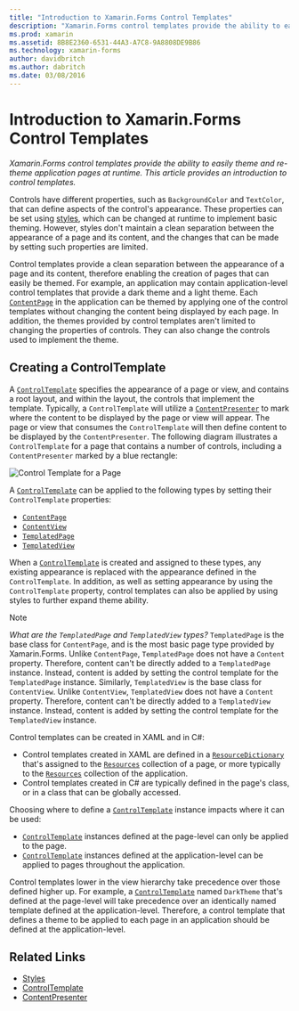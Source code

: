 ```yaml
---
title: "Introduction to Xamarin.Forms Control Templates"
description: "Xamarin.Forms control templates provide the ability to easily theme and re-theme application pages at runtime. This article provides an introduction to control templates."
ms.prod: xamarin
ms.assetid: 8B8E2360-6531-44A3-A7C8-9A8808DE9B86
ms.technology: xamarin-forms
author: davidbritch
ms.author: dabritch
ms.date: 03/08/2016
---
```


# Introduction to Xamarin.Forms Control Templates

_Xamarin.Forms control templates provide the ability to easily theme and re-theme application pages at runtime. This article provides an introduction to control templates._

Controls have different properties, such as `BackgroundColor` and `TextColor`, that can define aspects of the control's appearance. These properties can be set using [styles](~/xamarin-forms/user-interface/styles/index.md), which can be changed at runtime to implement basic theming. However, styles don't maintain a clean separation between the appearance of a page and its content, and the changes that can be made by setting such properties are limited.

Control templates provide a clean separation between the appearance of a page and its content, therefore enabling the creation of pages that can easily be themed. For example, an application may contain application-level control templates that provide a dark theme and a light theme. Each [`ContentPage`](xref:Xamarin.Forms.ContentPage) in the application can be themed by applying one of the control templates without changing the content being displayed by each page. In addition, the themes provided by control templates aren't limited to changing the properties of controls. They can also change the controls used to implement the theme.

## Creating a ControlTemplate

A [`ControlTemplate`](xref:Xamarin.Forms.ControlTemplate) specifies the appearance of a page or view, and contains a root layout, and within the layout, the controls that implement the template. Typically, a `ControlTemplate` will utilize a [`ContentPresenter`](xref:Xamarin.Forms.ContentPresenter) to mark where the content to be displayed by the page or view will appear. The page or view that consumes the `ControlTemplate` will then define content to be displayed by the `ContentPresenter`. The following diagram illustrates a `ControlTemplate` for a page that contains a number of controls, including a `ContentPresenter` marked by a blue rectangle:

![](introduction-images/control-template.png "Control Template for a Page")

A [`ControlTemplate`](xref:Xamarin.Forms.ControlTemplate) can be applied to the following types by setting their `ControlTemplate` properties:

- [`ContentPage`](xref:Xamarin.Forms.ContentPage)
- [`ContentView`](xref:Xamarin.Forms.ContentView)
- [`TemplatedPage`](xref:Xamarin.Forms.TemplatedPage)
- [`TemplatedView`](xref:Xamarin.Forms.TemplatedView)

When a [`ControlTemplate`](xref:Xamarin.Forms.ControlTemplate) is created and assigned to these types, any existing appearance is replaced with the appearance defined in the `ControlTemplate`. In addition, as well as setting appearance by using the `ControlTemplate` property, control templates can also be applied by using styles to further expand theme ability.

> [!NOTE]
> *What are the `TemplatedPage` and `TemplatedView` types?* `TemplatedPage` is the base class for `ContentPage`, and is the most basic page type provided by Xamarin.Forms. Unlike `ContentPage`, `TemplatedPage` does not have a `Content` property. Therefore, content can't be directly added to a `TemplatedPage` instance. Instead, content is added by setting the control template for the `TemplatedPage` instance. Similarly, `TemplatedView` is the base class for `ContentView`. Unlike `ContentView`, `TemplatedView` does not have a `Content` property. Therefore, content can't be directly added to a `TemplatedView` instance. Instead, content is added by setting the control template for the `TemplatedView` instance.

Control templates can be created in XAML and in C#:

- Control templates created in XAML are defined in a [`ResourceDictionary`](xref:Xamarin.Forms.ResourceDictionary) that's assigned to the [`Resources`](xref:Xamarin.Forms.VisualElement.Resources) collection of a page, or more typically to the [`Resources`](xref:Xamarin.Forms.Application.Resources) collection of the application.
- Control templates created in C# are typically defined in the page's class, or in a class that can be globally accessed.

Choosing where to define a [`ControlTemplate`](xref:Xamarin.Forms.ControlTemplate) instance impacts where it can be used:

- [`ControlTemplate`](xref:Xamarin.Forms.ControlTemplate) instances defined at the page-level can only be applied to the page.
- [`ControlTemplate`](xref:Xamarin.Forms.ControlTemplate) instances defined at the application-level can be applied to pages throughout the application.

Control templates lower in the view hierarchy take precedence over those defined higher up. For example, a [`ControlTemplate`](xref:Xamarin.Forms.ControlTemplate) named `DarkTheme` that's defined at the page-level will take precedence over an identically named template defined at the application-level. Therefore, a control template that defines a theme to be applied to each page in an application should be defined at the application-level.

## Related Links

- [Styles](~/xamarin-forms/user-interface/styles/index.md)
- [ControlTemplate](xref:Xamarin.Forms.ControlTemplate)
- [ContentPresenter](xref:Xamarin.Forms.ContentPresenter)
